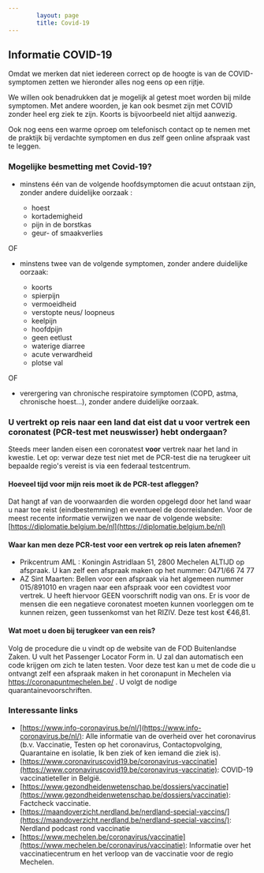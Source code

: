 ```yaml
---
        layout: page
        title: Covid-19
---
```


## Informatie COVID-19

Omdat we merken dat niet iedereen correct op de hoogte is van de COVID-symptomen zetten we hieronder alles nog eens op een rijtje.

We willen ook benadrukken dat je mogelijk al getest moet worden bij milde symptomen. Met andere woorden, je kan ook besmet zijn met COVID zonder heel erg ziek te zijn. Koorts is bijvoorbeeld niet altijd aanwezig.

Ook nog eens een warme oproep om telefonisch contact op te nemen met de praktijk bij verdachte symptomen en dus zelf geen online afspraak vast te leggen.

### Mogelijke besmetting met Covid-19?

* minstens één van de volgende hoofdsymptomen die acuut ontstaan zijn, zonder andere duidelijke oorzaak :

  * hoest
  * kortademigheid
  * pijn in de borstkas
  * geur- of smaakverlies

OF
* minstens twee van de volgende symptomen, zonder andere duidelijke oorzaak:

  * koorts
  * spierpijn
  * vermoeidheid
  * verstopte neus/ loopneus
  * keelpijn
  * hoofdpijn
  * geen eetlust
  * waterige diarree
  * acute verwardheid 
  * plotse val

OF
* verergering van chronische respiratoire symptomen (COPD, astma, chronische hoest...), zonder andere duidelijke oorzaak.

### U vertrekt op reis naar een land dat eist dat u voor vertrek een coronatest (PCR-test met neuswisser) hebt ondergaan?

Steeds meer landen eisen een coronatest **voor** vertrek naar het land in kwestie. Let op: verwar deze test niet met de PCR-test die na terugkeer uit bepaalde regio's vereist is via een federaal testcentrum.

#### Hoeveel tijd voor mijn reis moet ik de PCR-test afleggen?

Dat hangt af van de voorwaarden die worden opgelegd door het land waar u naar toe reist (eindbestemming) en eventueel de doorreislanden. Voor de meest recente informatie verwijzen we naar de volgende website:  [https://diplomatie.belgium.be/nl](https://diplomatie.belgium.be/nl)

#### Waar kan men deze PCR-test voor een vertrek op reis laten afnemen?

-	Prikcentrum AML : Koningin Astridlaan 51, 2800 Mechelen
ALTIJD op afspraak. U kan zelf een afspraak maken op het nummer: 0471/66 74 77
-	AZ Sint Maarten: 
Bellen voor een afspraak via het algemeen nummer 015/891010 en vragen naar een afspraak voor een covidtest voor vertrek. 
U heeft hiervoor GEEN voorschrift nodig van ons. Er is voor de mensen die een negatieve coronatest moeten kunnen voorleggen om te kunnen reizen, geen tussenkomst van het RIZIV. Deze test kost €46,81.

#### Wat moet u doen bij terugkeer van een reis?
Volg de procedure die u vindt op de website van de FOD Buitenlandse Zaken. U vult het Passenger Locator Form in. U zal dan automatisch een code krijgen om zich te laten testen. Voor deze test kan u met de code die u ontvangt zelf een afspraak maken in het coronapunt in Mechelen via https://coronapuntmechelen.be/ . U volgt de nodige quarantainevoorschriften. 


### Interessante links

* [https://www.info-coronavirus.be/nl/](https://www.info-coronavirus.be/nl/): Alle informatie van de overheid over het coronavirus (b.v. Vaccinatie, Testen op het coronavirus, Contactopvolging, Quarantaine en isolatie, Ik ben ziek of ken iemand die ziek is).
* [https://www.coronaviruscovid19.be/coronavirus-vaccinatie](https://www.coronaviruscovid19.be/coronavirus-vaccinatie): COVID-19 vaccinatieteller in België.
* [https://www.gezondheidenwetenschap.be/dossiers/vaccinatie](https://www.gezondheidenwetenschap.be/dossiers/vaccinatie): Factcheck vaccinatie.
* [https://maandoverzicht.nerdland.be/nerdland-special-vaccins/](https://maandoverzicht.nerdland.be/nerdland-special-vaccins/): Nerdland podcast rond vaccinatie
* [https://www.mechelen.be/coronavirus/vaccinatie](https://www.mechelen.be/coronavirus/vaccinatie): Informatie over het vaccinatiecentrum en het verloop van de vaccinatie voor de regio Mechelen.